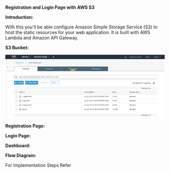 **Registration and Login Page with**  **AWS S3**

**Introduction:**

With this you&#39;ll be able configure Amazon Simple Storage Service (S3) to host the static resources for your web application. It is built with AWS Lambda and Amazon API Gateway.

**S3 Bucket:**

![alt text](https://github.com/anujdev11/AWS-Registration-Login-and-Dashboard/blob/master/Images/S3bucket.png "Output_1")

**Registration Page:**


**Login Page:**


**Dashboard:**


**Flow Diagram:**


For Implementation Steps Refer